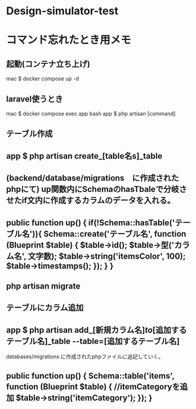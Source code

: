 # Design-simulator-test
# コマンド忘れたとき用メモ
## 起動(コンテナ立ち上げ)
mac $ docker compose up -d

## laravel使うとき
mac $ docker compose exec app bash
app $ php artisan [command]

## テーブル作成
app $ php artisan create_[table名s]_table
-----------------
(backend/database/migrations　に作成されたphpにて)
up関数内にSchemaのhasTbaleで分岐させたif文内に作成するカラムのデータを入れる。
-----------------
public function up()
    {
        if(!Schema::hasTable('テーブル名')){
            Schema::create('テーブル名', function (Blueprint $table) {
                $table->id();
                $table->型('カラム名', 文字数);
                $table->string('itemsColor', 100);
                $table->timestamps();
            });
        }
    }
-----------------
php artisan migrate
-----------------

## テーブルにカラム追加
app $ php artisan add_[新規カラム名]_to_[追加するテーブル名]_table --table=[追加するテーブル名]
--------
databases/migrations に作成されたphpファイルに追記していく。

public function up()
{
    Schema::table('items', function (Blueprint $table) {
        //itemCategoryを追加
        $table->string('itemCategory');
    });
}
--------
